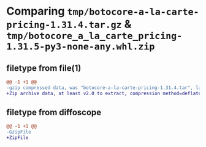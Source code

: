 # Comparing `tmp/botocore-a-la-carte-pricing-1.31.4.tar.gz` & `tmp/botocore_a_la_carte_pricing-1.31.5-py3-none-any.whl.zip`

## filetype from file(1)

```diff
@@ -1 +1 @@
-gzip compressed data, was "botocore-a-la-carte-pricing-1.31.4.tar", last modified: Tue Jul 18 01:55:27 2023, max compression
+Zip archive data, at least v2.0 to extract, compression method=deflate
```

## filetype from diffoscope

```diff
@@ -1 +1 @@
-GzipFile
+ZipFile
```

